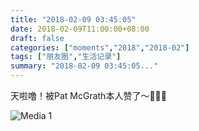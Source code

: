 ```yaml
---
title: "2018-02-09 03:45:05"
date: 2018-02-09T11:00:00+08:00
draft: false
categories: ["moments","2018","2018-02"]
tags: ["朋友圈","生活记录"]
summary: "2018-02-09 03:45:05..."
---
```


天啦噜！被Pat McGrath本人赞了～🤩🤩🤩

![Media 1](/Moments/photos/2018-02-09/201802090345050.jpg)

